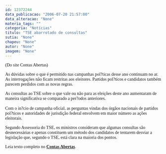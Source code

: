 ```yaml
---
id: 12372244
data_publicacao: "2006-07-20 21:57:00"
data_alteracao: "None"
materia_tags: ""
categoria: "Notícias"
titulo: "TSE abarrotado de consultas"
sutia: "None"
chapeu: "None"
autor: "None"
imagem: "None"
---
```

<p><P><FONT face=Verdana>(Do site Contas Abertas)</FONT></P></p>
<p><P><FONT face=Verdana>As dúvidas sobre o que é permitido nas campanhas pol?ticas desse ano continuam no ar. As interrogações não ficam restritas aos eleitores. Partidos pol?ticos e candidatos também parecem perdidos com as novas regras. </FONT></P></p>
<p><P><FONT face=Verdana>As consultas ao TSE sobre o que vale ou não para as eleições deste ano aumentaram de maneira significativa se comparado a per?odos anteriores.<BR><BR>Com o in?cio de campanha oficial, as perguntas vindas dos órgãos nacionais de partidos pol?ticos e autoridades de jurisdição federal envolvem em maior número as ações eleitorais. </FONT></P></p>
<p><P><FONT face=Verdana>Segundo Assessoria do TSE, os ministros consideram que algumas consultas são desnecessárias e apenas constituem um método dos candidatos de tentarem desviar a legislação que, segundo o TSE, está clara na maioria dos pontos.</FONT></P></p>
<p><P><FONT face=Verdana>Leia texto completo no <STRONG><A href=\"https://contasabertas.uol.com.br/noticias/detalhes_noticias.asp?auto=1445\" target=_blank>Contas Abertas</A></STRONG>.</FONT></P> </p>

